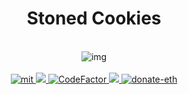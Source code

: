 <h1 align="center">
  Stoned Cookies
</h1>
<br />
<div align="center">
  <img src="https://user-images.githubusercontent.com/63755291/152590613-341cd434-db2f-45b1-a970-3c47e0ed4323.png" alt="img" />
</div>
<br />
<div align="center">
  <a href="https://github.com/piotrostr/stoned-cookies-nft/blob/HEAD/MIT">
    <img src="https://img.shields.io/badge/license-MIT-blue.svg" alt="mit" />
  </a>
  <a href="https://github.com/piotrostr/stoned-cookies-nft/actions/workflows/main.yml">
    <img src="https://github.com/piotrostr/stoned-cookies-nft/actions/workflows/main.yml/badge.svg" />
  </a>
  <a href="https://www.codefactor.io/repository/github/piotrostr/stoned-cookies-nft">
    <img src="https://www.codefactor.io/repository/github/piotrostr/stoned-cookies-nft/badge" alt="CodeFactor" />
  </a>
  <a href="https://codecov.io/gh/piotrostr/stoned-cookies-nft">
    <img src="https://codecov.io/gh/piotrostr/stoned-cookies-nft/branch/master/graph/badge.svg?token=71BHHYEC9A"/>
  </a>
  <a href="https://en.cryptobadges.io/donate/0xb7ADAd5f58aD063E1a8f174C61777b66872C8b65">
    <img src="https://camo.githubusercontent.com/e96ba7a90d666c76a314e022e072252435a4b271d63b5959e0d4cd7fdbb1032e/68747470733a2f2f656e2e63727970746f6261646765732e696f2f62616467652f6d6963726f2f307865386364663032656664386162306134393064376232636231333535333338396339626339333265" alt="donate-eth" />
  </a>
</div>
